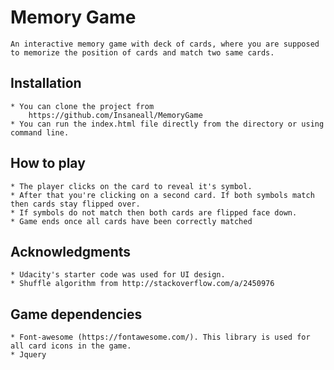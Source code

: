 # Memory Game
    An interactive memory game with deck of cards, where you are supposed to memorize the position of cards and match two same cards.

## Installation
	* You can clone the project from
		https://github.com/Insaneall/MemoryGame
	* You can run the index.html file directly from the directory or using command line.

## How to play
	* The player clicks on the card to reveal it's symbol.
	* After that you're clicking on a second card. If both symbols match then cards stay flipped over.
	* If symbols do not match then both cards are flipped face down.
	* Game ends once all cards have been correctly matched

## Acknowledgments
    * Udacity's starter code was used for UI design.
    * Shuffle algorithm from http://stackoverflow.com/a/2450976

## Game dependencies
	* Font-awesome (https://fontawesome.com/). This library is used for all card icons in the game.
	* Jquery
